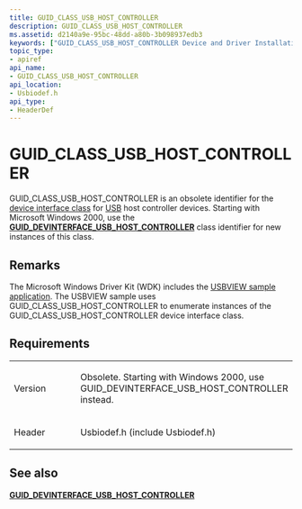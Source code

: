 ```yaml
---
title: GUID_CLASS_USB_HOST_CONTROLLER
description: GUID_CLASS_USB_HOST_CONTROLLER
ms.assetid: d2140a9e-95bc-48dd-a80b-3b098937edb3
keywords: ["GUID_CLASS_USB_HOST_CONTROLLER Device and Driver Installation"]
topic_type:
- apiref
api_name:
- GUID_CLASS_USB_HOST_CONTROLLER
api_location:
- Usbiodef.h
api_type:
- HeaderDef
---
```


# GUID_CLASS_USB_HOST_CONTROLLER


GUID_CLASS_USB_HOST_CONTROLLER is an obsolete identifier for the [device interface class](https://msdn.microsoft.com/library/windows/hardware/ff541339) for [USB](https://msdn.microsoft.com/library/windows/hardware/ff538930) host controller devices. Starting with Microsoft Windows 2000, use the [**GUID_DEVINTERFACE_USB_HOST_CONTROLLER**](guid-devinterface-usb-host-controller.md) class identifier for new instances of this class.

Remarks
-------

The Microsoft Windows Driver Kit (WDK) includes the [USBVIEW sample application](http://go.microsoft.com/fwlink/p/?linkid=256205). The USBVIEW sample uses GUID_CLASS_USB_HOST_CONTROLLER to enumerate instances of the GUID_CLASS_USB_HOST_CONTROLLER device interface class.

Requirements
------------

<table>
<colgroup>
<col width="50%" />
<col width="50%" />
</colgroup>
<tbody>
<tr class="odd">
<td align="left"><p>Version</p></td>
<td align="left"><p>Obsolete. Starting with Windows 2000, use GUID_DEVINTERFACE_USB_HOST_CONTROLLER instead.</p></td>
</tr>
<tr class="even">
<td align="left"><p>Header</p></td>
<td align="left">Usbiodef.h (include Usbiodef.h)</td>
</tr>
</tbody>
</table>

## See also


[**GUID_DEVINTERFACE_USB_HOST_CONTROLLER**](guid-devinterface-usb-host-controller.md)

 

 






